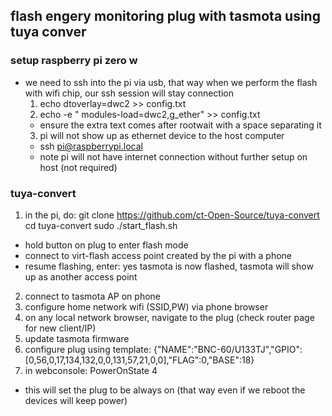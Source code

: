## flash engery monitoring plug with tasmota using tuya conver

### setup raspberry pi zero w
* we need to ssh into the pi via usb, that way when we perform the flash with wifi chip, our ssh session will stay connection
  1. echo dtoverlay=dwc2 >> config.txt
  2. echo -e " modules-load=dwc2,g_ether" >> config.txt
    * ensure the extra text comes after rootwait with a space separating it
  3. pi will not show up as ethernet device to the host computer
    * ssh pi@raspberrypi.local
    * note pi will not have internet connection without further setup on host (not required)


### tuya-convert
1.  in the pi, do:
git clone https://github.com/ct-Open-Source/tuya-convert
cd tuya-convert
sudo ./start_flash.sh
  * hold button on plug to enter flash mode
  * connect to virt-flash access point created by the pi with a phone
  * resume flashing, enter: yes
tasmota is now flashed, tasmota will show up as another access point
2. connect to tasmota AP on phone
3. configure home network wifi (SSID,PW) via phone browser
4. on any local network browser, navigate to the plug (check router page for new client/IP)
5. update tasmota firmware
6. configure plug using template:
  {"NAME":"BNC-60/U133TJ","GPIO":[0,56,0,17,134,132,0,0,131,57,21,0,0],"FLAG":0,"BASE":18}
7. in webconsole: PowerOnState 4 
  * this will set the plug to be always on (that way even if we reboot the devices will keep power)
